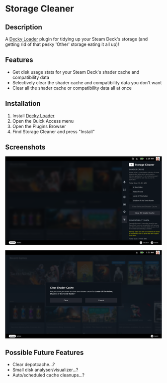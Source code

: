 # Storage Cleaner

## Description

A [Decky Loader](https://github.com/SteamDeckHomebrew/decky-loader) plugin for tidying up your Steam Deck's storage (and getting rid of that pesky 'Other' storage eating it all up)!

## Features

- Get disk usage stats for your Steam Deck's shader cache and compatibility data
- Selectively clear the shader cache and compatibility data you don't want
- Clear all the shader cache or compatibility data all at once

## Installation

1. Install [Decky Loader](https://deckbrew.xyz/)
2. Open the Quick Access menu
3. Open the Plugins Browser
4. Find Storage Cleaner and press "Install"

## Screenshots

![](assets/Screenshot-1.png)

![](assets/Screenshot-2.png)

## Possible Future Features

- Clear depotcache...?
- Small disk analyser/visualizer...?
- Auto/scheduled cache cleanups...?